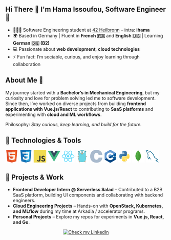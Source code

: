 ## Hi There 👋 I'm Hama Issoufou, Software Engineer 🚀  

- 👨🏻‍💻 Software Engineering student at [42 Heilbronn](https://www.42heilbronn.de/en/) – intra: **ihama**  
- 🌍 Based in Germany | Fluent in **French 🇫🇷** and **English 🇺🇸** | Learning **German 🇩🇪 (B2)**  
- 💻 Passionate about **web development**, **cloud technologies**  
- ⚡ Fun fact: I’m sociable, curious, and enjoy learning through collaboration  



## About Me 💬  

My journey started with a **Bachelor’s in Mechanical Engineering**, but my curiosity and love for problem solving led me to software development.  
Since then, I’ve worked on diverse projects from building **frontend applications with Vue.js/React** to contributing to **SaaS platforms** and experimenting with **cloud and ML workflows**.  

Philosophy: *Stay curious, keep learning, and build for the future.*  



## 🔧 Technologies & Tools  

<p align="left">
  <img src="https://raw.githubusercontent.com/devicons/devicon/master/icons/html5/html5-original.svg" alt="HTML5" width="40" height="40"/> 
  <img src="https://raw.githubusercontent.com/devicons/devicon/master/icons/css3/css3-original.svg" alt="CSS3" width="40" height="40"/> 
  <img src="https://raw.githubusercontent.com/devicons/devicon/master/icons/javascript/javascript-original.svg" alt="JavaScript" width="40" height="40"/> 
  <img src="https://raw.githubusercontent.com/devicons/devicon/master/icons/vuejs/vuejs-original.svg" alt="Vue.js" width="40" height="40"/> 
  <img src="https://raw.githubusercontent.com/devicons/devicon/master/icons/react/react-original.svg" alt="React" width="40" height="40"/> 
  <img src="https://raw.githubusercontent.com/devicons/devicon/master/icons/go/go-original.svg" alt="Go" width="40" height="40"/> 
  <img src="https://raw.githubusercontent.com/devicons/devicon/master/icons/c/c-original.svg" alt="C" width="40" height="40"/> 
  <img src="https://raw.githubusercontent.com/devicons/devicon/master/icons/cplusplus/cplusplus-original.svg" alt="C++" width="40" height="40"/> 
  <img src="https://raw.githubusercontent.com/devicons/devicon/master/icons/python/python-original.svg" alt="Python" width="40" height="40"/> 
  <img src="https://raw.githubusercontent.com/devicons/devicon/master/icons/mongodb/mongodb-original.svg" alt="MongoDB" width="40" height="40"/> 
  <img src="https://raw.githubusercontent.com/devicons/devicon/master/icons/mysql/mysql-original.svg" alt="SQL" width="40" height="40"/> 
</p>  


## 🚀 Projects & Work  

- **Frontend Developer Intern @ Serverless Salad** – Contributed to a B2B SaaS platform, building UI components and collaborating with backend engineers.  
- **Cloud Engineering Projects** – Hands-on with **OpenStack, Kubernetes, and MLflow** during my time at Arkadia / accelerator programs.  
- **Personal Projects** – Explore my repos for experiments in **Vue.js, React, and Go**.  

<p align="center">
  <a href="https://www.linkedin.com/in/hama-issoufou/" target="_blank">
    <img width="18%" alt="Check my LinkedIn" src="https://user-images.githubusercontent.com/118751159/216603615-c221cd5b-b707-4c5c-9cff-1dc2430a60d2.png"/>
  </a>
</p>
